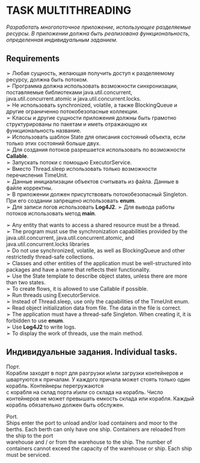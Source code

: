 # TASK MULTITHREADING
*Разработать многопоточное приложение, использующее разделяемые ресурсы. В приложении должна быть реализована функциональность, определенная индивидуальным заданием.*<br/>

## Requirements

➢ Любая сущность, желающая получить доступ к разделяемому ресурсу, должна быть потоком.<br/>
➢ Программа должна использовать возможности синхронизации, поставляемые библиотеками java.util.concurrent, java.util.concurrent.atomic и java.util.concurrent.locks.<br/>
➢ Не использовать synchronized, volatile, а также BlockingQueue и другие ограниченно потокобезопасные коллекции.<br/>
➢ Классы и другие сущности приложения должны быть грамотно структурированы по пакетам и иметь отражающую их функциональность название.<br/>
➢ Использовать шаблон State для описания состояний объекта, если только этих состояний больше двух.<br/>
➢ Для создания потоков разрешается использовать по возможности **Callable**. <br/>
➢ Запускать потоки с помощью ExecutorService.<br/>
➢ Вместо Thread.sleep использовать только возможности перечисления TimeUnit.<br/>
➢ Данные инициализации объектов считывать из файла. Данные в файле корректны.<br/>
➢ В приложении должен присутствовать потокобезопасный Singleton. При его создании запрещено использовать **enum**.<br/>
➢ Для записи логов использовать **Log4J2**.
➢ Для вывода работы потоков использовать метод **main**.


➢ Any entity that wants to access a shared resource must be a thread.<br/>
➢ The program must use the synchronization capabilities provided by the java.util.concurrent, java.util.concurrent.atomic, and java.util.concurrent.locks libraries<br/>
➢ Do not use synchronized, volatile, as well as BlockingQueue and other restrictedly thread-safe collections.<br/>
➢ Classes and other entities of the application must be well-structured into packages and have a name that reflects their functionality.<br/>
➢ Use the State template to describe object states, unless there are more than two states.<br/>
➢ To create flows, it is allowed to use Callable if possible.<br/>
➢ Run threads using ExecutorService.<br/>
➢ Instead of Thread.sleep, use only the capabilities of the TimeUnit enum.<br/>
➢ Read object initialization data from file. The data in the file is correct.<br/>
➢ The application must have a thread-safe Singleton. When creating it, it is forbidden to use **enum**.<br/>
➢ Use **Log4J2** to write logs.<br/>
➢ To display the work of threads, use the main method.<br/>

## Индивидуальные задания. Individual tasks.


Порт. <br/>
Корабли заходят в порт для разгрузки и/или загрузки контейнеров и швартуются к причалам. У каждого причала может стоять только один корабль. Контейнеры перегружаются<br/> с корабля на склад порта и\или со склада на корабль. Число контейнеров не может превышать емкость склада или корабля. Каждый корабль обязательно должен быть обслужен.<br/>

Port.<br/>
Ships enter the port to unload and/or load containers and moor to the berths. Each berth can only have one ship. Containers are reloaded from the ship to the port<br/>
warehouse and / or from the warehouse to the ship. The number of containers cannot exceed the capacity of the warehouse or ship. Each ship must be serviced.<br/>



